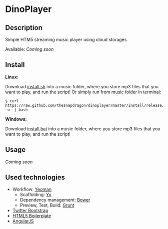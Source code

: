 # DinoPlayer

## Description

Simple HTM5 streaming music player using cloud storages

Available: *Coming soon*

## Install

**Linux:**

Download [install.sh](https://raw.github.com/thesnapdragon/dinoplayer/master/install/release/linux/install.sh) into a music folder, where you store mp3 files that you want to play, and run the script! Or simply run from music folder in terminal:

~~~ {.bash}
$ curl https://raw.github.com/thesnapdragon/dinoplayer/master/install/release/linux/install.sh -o- | bash
~~~

**Windows:**

Download [install.bat](https://raw.github.com/thesnapdragon/dinoplayer/master/install/release/win/install.bat) into a music folder, where you store mp3 files that you want to play, and run the script!

## Usage

*Coming soon*

## Used technologies

* Workflow: [Yeoman](http://yeoman.io/)
	- Scaffolding: [Yo](https://github.com/yeoman/yo)
	- Dependency management: [Bower](http://bower.io/)
	- Preview, Test, Build: [Grunt](http://gruntjs.com/)
* [Twitter Bootstrap](http://getbootstrap.com/2.3.2/)
* [HTML5 Boilerplate](http://html5boilerplate.com/)
* [AngularJS](http://angularjs.org/)